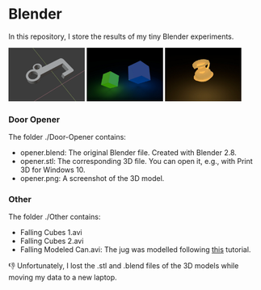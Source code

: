 # Blender

In this repository, I store the results of my tiny Blender experiments.

<p float="left">
  <img src="Photos/opener.png" width="30%" />
  <img src="Photos/cubes.png" width="30%" /> 
  <img src="Photos/jug.png" width="30%" />
</p>


### Door Opener
The folder ./Door-Opener contains:
* opener.blend: The original Blender file. Created with Blender 2.8.
* opener.stl: The corresponding 3D file. You can open it, e.g., with Print 3D for Windows 10.
* opener.png: A screenshot of the 3D model.

### Other
The folder ./Other contains:
* Falling Cubes 1.avi
* Falling Cubes 2.avi
* Falling Modeled Can.avi: The jug was modelled following [this](http://blender-tutorial.de/blender-tutorial-teil17-rotationskoerper-mit-spin-erzeugen-4891/) tutorial.

👎 Unfortunately, I lost the .stl and .blend files of the 3D models while moving my data to a new laptop.



